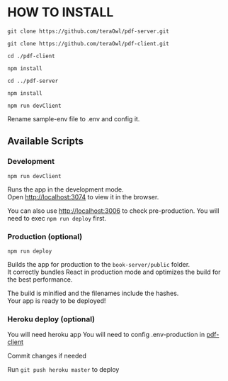 # HOW TO INSTALL
`git clone https://github.com/teraOwl/pdf-server.git`


`git clone https://github.com/teraOwl/pdf-client.git`


`cd ./pdf-client`


`npm install`


`cd ../pdf-server`


`npm install`


`npm run devClient`


Rename sample-env file to .env and config it.
## Available Scripts

### Development
`npm run devClient`

Runs the app in the development mode.\
Open [http://localhost:3074](http://localhost:3074) to view it in the browser.

You can also use [http://localhost:3006](http://localhost:3006) to check pre-production. You will need to exec `npm run deploy` first.

### Production (optional)
 `npm run deploy`

Builds the app for production to the `book-server/public` folder.\
It correctly bundles React in production mode and optimizes the build for the best performance.

The build is minified and the filenames include the hashes.\
Your app is ready to be deployed!

### Heroku deploy (optional)
You will need heroku app
You will need to config .env-production in [pdf-client](https://github.com/teraOwl/book-client)

Commit changes if needed

Run `git push heroku master` to deploy
